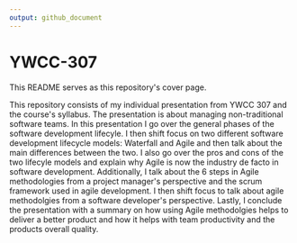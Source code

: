 ```yaml
---
output: github_document
---
```

# YWCC-307
This README serves as this repository's cover page.

This repository consists of my individual presentation from YWCC 307 and the course's syllabus.
The presentation is about managing non-traditional software teams.
In this presentation I go over the general phases of the software development lifecyle. 
I then shift focus on two different software development lifecycle models: Waterfall and Agile and then talk about the main differences between the two.
I also go over the pros and cons of the two lifecyle models and explain why Agile is now the industry de facto in software development.
Additionally, I talk about the 6 steps in Agile methodologies from a project manager's perspective and the scrum framework used in agile development.
I then shift focus to talk about agile methodolgies from a software developer's perspective. 
Lastly, I conclude the presentation with a summary on how using Agile methodolgies helps to deliver a better product and how it helps with team productivity
and the products overall quality.


